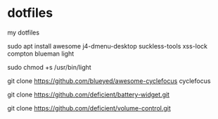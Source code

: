 # dotfiles
my dotfiles


sudo apt install awesome j4-dmenu-desktop suckless-tools xss-lock compton blueman light 

sudo chmod +s /usr/bin/light

git clone https://github.com/blueyed/awesome-cyclefocus cyclefocus

git clone https://github.com/deficient/battery-widget.git

git clone https://github.com/deficient/volume-control.git


